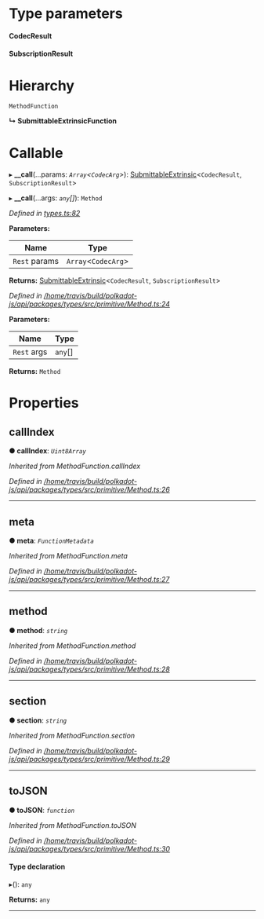 

# Type parameters
#### CodecResult 
#### SubscriptionResult 
# Hierarchy

 `MethodFunction`

**↳ SubmittableExtrinsicFunction**

# Callable
▸ **__call**(...params: *`Array`<`CodecArg`>*): [SubmittableExtrinsic](_submittableextrinsic_.submittableextrinsic.md)<`CodecResult`, `SubscriptionResult`>

▸ **__call**(...args: *`any`[]*): `Method`

*Defined in [types.ts:82](https://github.com/polkadot-js/api/blob/ada4992/packages/api/src/types.ts#L82)*

**Parameters:**

| Name | Type |
| ------ | ------ |
| `Rest` params | `Array`<`CodecArg`> |

**Returns:** [SubmittableExtrinsic](_submittableextrinsic_.submittableextrinsic.md)<`CodecResult`, `SubscriptionResult`>

*Defined in [/home/travis/build/polkadot-js/api/packages/types/src/primitive/Method.ts:24](https://github.com/polkadot-js/api/blob/ada4992/packages/types/src/primitive/Method.ts#L24)*

**Parameters:**

| Name | Type |
| ------ | ------ |
| `Rest` args | `any`[] |

**Returns:** `Method`

# Properties

<a id="callindex"></a>

##  callIndex

**● callIndex**: *`Uint8Array`*

*Inherited from MethodFunction.callIndex*

*Defined in [/home/travis/build/polkadot-js/api/packages/types/src/primitive/Method.ts:26](https://github.com/polkadot-js/api/blob/ada4992/packages/types/src/primitive/Method.ts#L26)*

___
<a id="meta"></a>

##  meta

**● meta**: *`FunctionMetadata`*

*Inherited from MethodFunction.meta*

*Defined in [/home/travis/build/polkadot-js/api/packages/types/src/primitive/Method.ts:27](https://github.com/polkadot-js/api/blob/ada4992/packages/types/src/primitive/Method.ts#L27)*

___
<a id="method"></a>

##  method

**● method**: *`string`*

*Inherited from MethodFunction.method*

*Defined in [/home/travis/build/polkadot-js/api/packages/types/src/primitive/Method.ts:28](https://github.com/polkadot-js/api/blob/ada4992/packages/types/src/primitive/Method.ts#L28)*

___
<a id="section"></a>

##  section

**● section**: *`string`*

*Inherited from MethodFunction.section*

*Defined in [/home/travis/build/polkadot-js/api/packages/types/src/primitive/Method.ts:29](https://github.com/polkadot-js/api/blob/ada4992/packages/types/src/primitive/Method.ts#L29)*

___
<a id="tojson"></a>

##  toJSON

**● toJSON**: *`function`*

*Inherited from MethodFunction.toJSON*

*Defined in [/home/travis/build/polkadot-js/api/packages/types/src/primitive/Method.ts:30](https://github.com/polkadot-js/api/blob/ada4992/packages/types/src/primitive/Method.ts#L30)*

#### Type declaration
▸(): `any`

**Returns:** `any`

___

